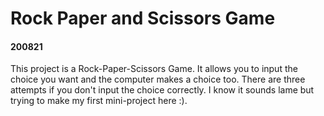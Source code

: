 # Rock Paper and Scissors Game
#### 200821

This project is a Rock-Paper-Scissors Game. 
It allows you to input the choice you want and the computer makes a choice too. 
There are three attempts if you don't input the choice correctly. 
I know it sounds lame but trying to make my first mini-project here :).
